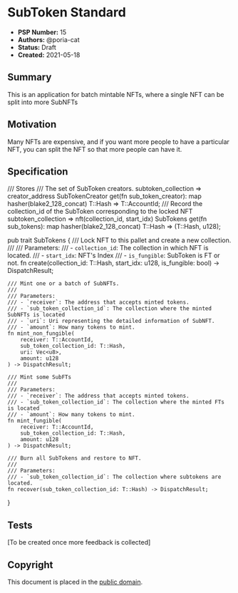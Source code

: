 # SubToken Standard

- **PSP Number:** 15
- **Authors:** @poria-cat
- **Status:** Draft
- **Created:** 2021-05-18

## Summary

This is an application for batch mintable NFTs, where a single NFT can be split into more SubNFTs

## Motivation

Many NFTs are expensive, and if you want more people to have a particular NFT, you can split the NFT so that more people can have it. 

## Specification

/// Stores
/// The set of SubToken creators. subtoken_collection => creator_address
SubTokenCreator get(fn sub_token_creator): map hasher(blake2_128_concat) T::Hash => T::AccountId;
/// Record the collection_id of the SubToken corresponding to the locked NFT subtoken_collection => nft(collection_id, start_idx) 
SubTokens get(fn sub_tokens): map hasher(blake2_128_concat) T::Hash => (T::Hash, u128);

pub trait SubTokens {
    /// Lock NFT to this pallet and create a new collection.
    /// 
    /// Parameters:
    /// - `collection_id`: The collection in which NFT is located.
    /// - `start_idx`: NFT's Index
    /// - `is_fungible`: SubToken is FT or not.
    fn create(collection_id: T::Hash, start_idx: u128, is_fungible: bool) -> DispatchResult;

    /// Mint one or a batch of SubNFTs.
    ///
    /// Parameters:
    /// - `receiver`: The address that accepts minted tokens.
    /// - `sub_token_collection_id`: The collection where the minted SubNFTs is located
    /// - `uri`: Uri representing the detailed information of SubNFT.
    /// - `amount`: How many tokens to mint.
    fn mint_non_fungible(
        receiver: T::AccountId,
        sub_token_collection_id: T::Hash,
        uri: Vec<u8>,
        amount: u128
    ) -> DispatchResult;

    /// Mint some SubFTs
    ///
    /// Parameters:
    /// - `receiver`: The address that accepts minted tokens.
    /// - `sub_token_collection_id`: The collection where the minted FTs is located
    /// - `amount`: How many tokens to mint.
    fn mint_fungible(
        receiver: T::AccountId,
        sub_token_collection_id: T::Hash,
        amount: u128
    ) -> DispatchResult;

    /// Burn all SubTokens and restore to NFT.
    ///
    /// Parameters:
    /// - `sub_token_collection_id`: The collection where subtokens are located.
    fn recover(sub_token_collection_id: T::Hash) -> DispatchResult;

}

## Tests

[To be created once more feedback is collected]

## Copyright

This document is placed in the
[public domain](https://creativecommons.org/publicdomain/zero/1.0/).
